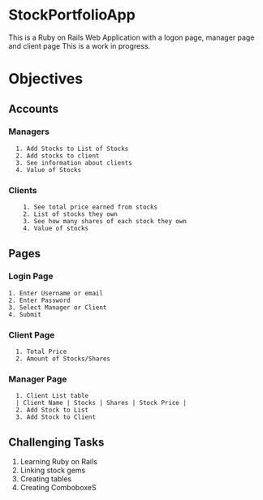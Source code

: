 # StockPortfolioApp
This is a Ruby on Rails Web Application with a logon page, manager page and client page
This is a work in progress.

# Objectives
 <h2> Accounts </h2>
     <h3> Managers </h3>
    
      1. Add Stocks to List of Stocks
      2. Add stocks to client
      3. See information about clients
      4. Value of Stocks
  <h3> Clients </h3>
     
        1. See total price earned from stocks
        2. List of stocks they own
        3. See how many shares of each stock they own
        4. Value of stocks
 <h2> Pages </h2>
  <h3> Login Page </h3>
  
    1. Enter Username or email
    2. Enter Password
    3. Select Manager or Client
    4. Submit
   <h3> Client Page </h3>
   
      1. Total Price
      2. Amount of Stocks/Shares
   <h3> Manager Page </h3>
   
      1. Client List table
      | Client Name | Stocks | Shares | Stock Price |
      2. Add Stock to List
      3. Add Stock to Client
      
<h2> Challenging Tasks </h2>

1. Learning Ruby on Rails
2. Linking stock gems
3. Creating tables
4. Creating ComboboxeS
  
